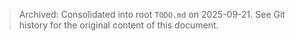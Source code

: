 > Archived: Consolidated into root `TODO.md` on 2025-09-21. See Git history for the original content of this document.

